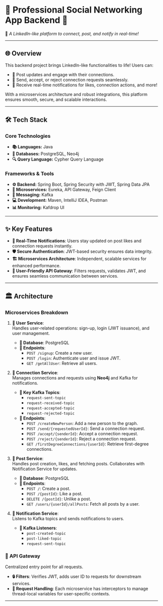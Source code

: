 # **🌟 Professional Social Networking App Backend 🌟**  
🚀 *A LinkedIn-like platform to connect, post, and notify in real-time!*  

---

## **🌐 Overview**  
This backend project brings LinkedIn-like functionalities to life! Users can:  
- 📝 Post updates and engage with their connections.  
- 🤝 Send, accept, or reject connection requests seamlessly.  
- 🔔 Receive real-time notifications for likes, connection actions, and more!  

With a microservices architecture and robust integrations, this platform ensures smooth, secure, and scalable interactions.

---

## **🛠️ Tech Stack**  
### **Core Technologies**  
- **📚 Languages:** Java  
- **💾 Databases:** PostgreSQL, Neo4j  
- **🔍 Query Language:** Cypher Query Language  

### **Frameworks & Tools**  
- **⚙️ Backend:** Spring Boot, Spring Security with JWT, Spring Data JPA  
- **📡 Microservices:** Eureka, API Gateway, Feign Client  
- **💬 Messaging:** Kafka  
- **💻 Development:** Maven, IntelliJ IDEA, Postman  
- **📊 Monitoring:** Kafdrop UI  

---

## **✨ Key Features**  
- **🔴 Real-Time Notifications**: Users stay updated on post likes and connection requests instantly.  
- **🛡️ Secure Authentication**: JWT-based security ensures data integrity.  
- **🏗️ Microservices Architecture**: Independent, scalable services for enhanced performance.  
- **🌉 User-Friendly API Gateway**: Filters requests, validates JWT, and ensures seamless communication between services.  

---

## **🏛️ Architecture**  
### **Microservices Breakdown**  
1. **👤 User Service**:  
   Handles user-related operations: sign-up, login (JWT issuance), and user management.  
   - **📂 Database**: PostgreSQL  
   - **🔗 Endpoints**:  
     - `POST /signup`: Create a new user.  
     - `POST /login`: Authenticate user and issue JWT.  
     - `GET /getAllUser`: Retrieve all users.  

2. **🔗 Connection Service**:  
   Manages connections and requests using **Neo4j** and Kafka for notifications.  
   - **📢 Key Kafka Topics**:  
     - `request-sent-topic`  
     - `request-received-topic`  
     - `request-accepted-topic`  
     - `request-rejected-topic`  
   - **🔗 Endpoints**:  
     - `POST /createNewPerson`: Add a new person to the graph.  
     - `POST /send/{requestedUserId}`: Send a connection request.  
     - `POST /accept/{senderId}`: Accept a connection request.  
     - `POST /reject/{senderId}`: Reject a connection request.  
     - `GET /firstDegreeConnections/{userId}`: Retrieve first-degree connections.  

3. **📝 Post Service**:  
   Handles post creation, likes, and fetching posts. Collaborates with Notification Service for updates.  
   - **📂 Database**: PostgreSQL  
   - **🔗 Endpoints**:  
     - `POST /`: Create a post.  
     - `POST /{postId}`: Like a post.  
     - `DELETE /{postId}`: Unlike a post.  
     - `GET /users/{userId}/allPosts`: Fetch all posts by a user.  

4. **🔔 Notification Service**:  
   Listens to Kafka topics and sends notifications to users.  
   - **📢 Kafka Listeners**:  
     - `post-created-topic`  
     - `post-liked-topic`  
     - `request-sent-topic`  

### **🌉 API Gateway**  
Centralized entry point for all requests.  
- **🔒 Filters**: Verifies JWT, adds user ID to requests for downstream services.  
- **📜 Request Handling**: Each microservice has interceptors to manage thread-local variables for user-specific contexts.  

---
